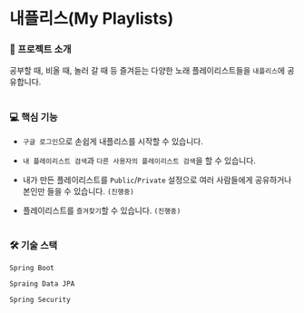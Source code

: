 # 내플리스(My Playlists)


### :ok_person: 프로젝트 소개

공부할 때, 비올 때, 놀러 갈 때 등 즐겨듣는 다양한 노래 플레이리스트들을 `내플리스`에 공유합니다.

#

### :computer: 핵심 기능

- `구글 로그인`으로 손쉽게 내플리스를 시작할 수 있습니다.

- `내 플레이리스트 검색`과 `다른 사용자의 플레이리스트 검색`을 할 수 있습니다. 

- 내가 만든 플레이리스트를 `Public`/`Private` 설정으로 여러 사람들에게 공유하거나 본인만 들을 수 있습니다. `(진행중)`

- 플레이리스트를 `즐겨찾기`할 수 있습니다. `(진행중)`  

#

### :hammer_and_wrench: 기술 스택

`Spring Boot`

`Spraing Data JPA`

`Spring Security`


